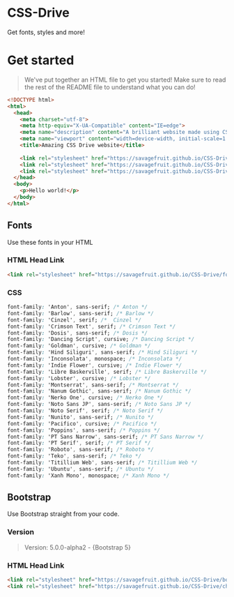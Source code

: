 # CSS-Drive
Get fonts, styles and more!

# Get started
> We've put together an HTML file to get you started!
> Make sure to read the rest of the README file to understand what you can do!
```html
<!DOCTYPE html>
<html>
  <head>
    <meta charset="utf-8">
    <meta http-equiv="X-UA-Compatible" content="IE=edge">
    <meta name="description" content="A brilliant website made using CSS Drive">
    <meta name="viewport" content="width=device-width, initial-scale=1.0, minimum-scale=1.0">
    <title>Amazing CSS Drive website</title>
    
    <link rel="stylesheet" href="https://savagefruit.github.io/CSS-Drive/fonts.css">
    <link rel="stylesheet" href="https://savagefruit.github.io/CSS-Drive/bootstrap.min.css">
    <link rel="stylesheet" href="https://savagefruit.github.io/CSS-Drive/chartist.min.css">
  </head>
  <body>
    <p>Hello world!</p>
  </body>
</html>
```

## Fonts
Use these fonts in your HTML

### HTML Head Link
```html
<link rel="stylesheet" href="https://savagefruit.github.io/CSS-Drive/fonts.css">
```

### CSS
```css
font-family: 'Anton', sans-serif; /* Anton */
font-family: 'Barlow', sans-serif; /* Barlow */
font-family: 'Cinzel', serif; /*  Cinzel */
font-family: 'Crimson Text', serif; /* Crimson Text */
font-family: 'Dosis', sans-serif; /* Dosis */
font-family: 'Dancing Script', cursive; /* Dancing Script */
font-family: 'Goldman', cursive; /* Goldman */
font-family: 'Hind Siliguri', sans-serif; /* Hind Siliguri */
font-family: 'Inconsolata', monospace; /* Inconsolata */
font-family: 'Indie Flower', cursive; /* Indie Flower */
font-family: 'Libre Baskerville', serif; /* Libre Baskerville */
font-family: 'Lobster', cursive; /* Lobster */
font-family: 'Montserrat', sans-serif; /* Montserrat */
font-family: 'Nanum Gothic', sans-serif; /* Nanum Gothic */
font-family: 'Nerko One', cursive; /* Nerko One */
font-family: 'Noto Sans JP', sans-serif; /* Noto Sans JP */
font-family: 'Noto Serif', serif; /* Noto Serif */
font-family: 'Nunito', sans-serif; /* Nunito */
font-family: 'Pacifico', cursive; /* Pacifico */
font-family: 'Poppins', sans-serif; /* Poppins */
font-family: 'PT Sans Narrow', sans-serif; /* PT Sans Narrow */
font-family: 'PT Serif', serif; /* PT Serif */
font-family: 'Roboto', sans-serif; /* Roboto */
font-family: 'Teko', sans-serif; /* Teko */
font-family: 'Titillium Web', sans-serif; /* Titillium Web */
font-family: 'Ubuntu', sans-serif; /* Ubuntu */
font-family: 'Xanh Mono', monospace; /* Xanh Mono */
```

## Bootstrap
Use Bootstrap straight from your code.

### Version
> Version: 5.0.0-alpha2 - {Bootstrap 5}

### HTML Head Link
```html
<link rel="stylesheet" href="https://savagefruit.github.io/CSS-Drive/bootstrap.min.css">
<link rel="stylesheet" href="https://savagefruit.github.io/CSS-Drive/chartist.min.css">
```
